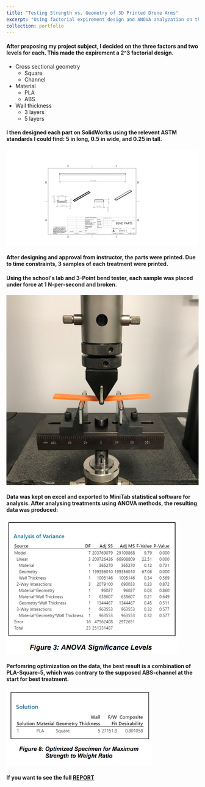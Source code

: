 ```yaml
---
title: "Testing Strength vs. Geometry of 3D Printed Drone Arms"
excerpt: "Using factorial expirement design and ANOVA analyzation on theoretical drone arms.<br/><img src='/images/ASTMDroneArmParts.JPG'>"
collection: portfolio
---
```


#### After proposing my project subject, I decided on the three factors and two levels for each. This made the expirement a 2^3 factorial design.
* Cross sectional geometry
   * Square
   * Channel
* Material
   * PLA
   * ABS
* Wall thickness
   * 3 layers
   * 5 layers

#### I then designed each part on SolidWorks using the relevent ASTM standards I could find: 5 in long, 0.5 in wide, and 0.25 in tall.

<img src='/images/ASTMDroneArmParts.JPG'>

#### After designing and approval from instructor, the parts were printed. Due to time constraints, 3 samples of each treatment were printed.
#### Using the school's lab and 3-Point bend tester, each sample was placed under force at 1 N-per-second and broken.

<img src='/images/BendTester.jpg'>
 
#### Data was kept on excel and exported to MiniTab statistical software for analysis. After analysing treatments using ANOVA methods, the resulting data was produced:

<img src='/images/MiniTabData.JPG'>

#### Perfomring optimization on the data, the best result is a combination of PLA-Square-5, which was contrary to the supposed ABS-channel at the start for best treatment.

<img src='/images/results.JPG'>

#### If you want to see the full [REPORT](https://camden-carroll.github.io/files/CamdenCarroll_FinalReport.pdf)

  
  
  
  

